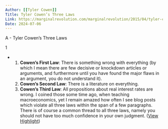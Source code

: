 ```yaml
---
Author: [[Tyler Cowen]]
Title: Tyler Cowen’s Three Laws
Link: https://marginalrevolution.com/marginalrevolution/2015/04/tyler-cowens-three-laws.html
Date: 2024-07-06
---
```

A - Tyler Cowen’s Three Laws

1
- 1. **Cowen’s First Law**: There is something wrong with everything (by which I mean there are few decisive or knockdown articles or arguments, and furthermore until you have found the major flaws in an argument, you do not understand it).
  2. **Cowen’s Second Law**: There is a literature on everything.
  3. **Cowen’s Third Law**: All propositions about real interest rates are wrong.
  I coined those some time ago, when teaching macroeconomics, yet I remain amazed how often I see blog posts which violate all three laws within the span of a few paragraphs.
  There is of course a common thread to all three laws, namely you should not have too much confidence in your own judgment. ([View Highlight](https://read.readwise.io/read/01hr80bsxcaeem9g9ahhm7fqr8))
